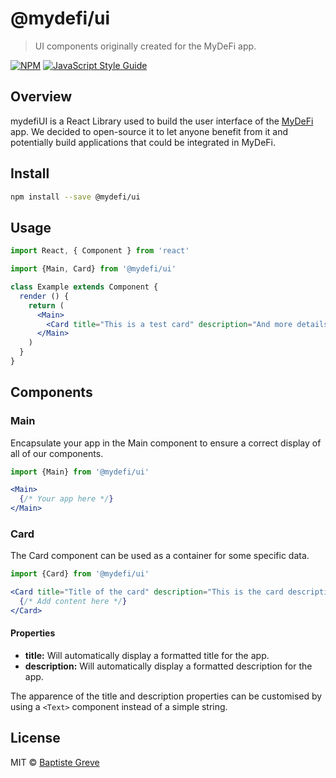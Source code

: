 # @mydefi/ui

> UI components originally created for the MyDeFi app.

[![NPM](https://img.shields.io/npm/v/@mydefi/ui.svg)](https://www.npmjs.com/package/@mydefi/ui) [![JavaScript Style Guide](https://img.shields.io/badge/code_style-standard-brightgreen.svg)](https://standardjs.com)

## Overview
mydefiUI is a React Library used to build the user interface of the [MyDeFi](https://mydefi.org) app. We decided to open-source it to let anyone benefit from it and potentially build applications that could be integrated in MyDeFi.

## Install

```bash
npm install --save @mydefi/ui
```

## Usage

```jsx
import React, { Component } from 'react'

import {Main, Card} from '@mydefi/ui'

class Example extends Component {
  render () {
    return (
      <Main>
        <Card title="This is a test card" description="And more details about it."></Card>
      </Main>
    )
  }
}
```

## Components

### Main
Encapsulate your app in the Main component to ensure a correct display of all of our components.
```jsx
import {Main} from '@mydefi/ui'

<Main>
  {/* Your app here */}
</Main>
```

### Card
The Card component can be used as a container for some specific data.
```jsx
import {Card} from '@mydefi/ui'

<Card title="Title of the card" description="This is the card description.">
  {/* Add content here */}
</Card>
```
#### Properties
* **title:** Will automatically display a formatted title for the app.
* **description:** Will automatically display a formatted description for the app.

The apparence of the title and description properties can be customised by using a `<Text>` component instead of a simple string.

## License

MIT © [Baptiste Greve](https://github.com/baptistegreve)
